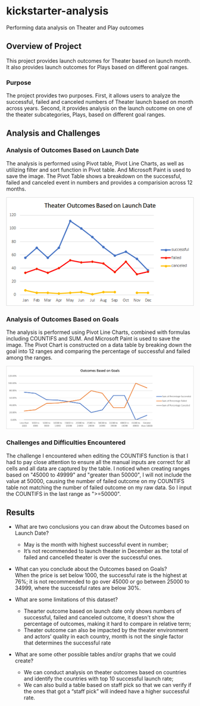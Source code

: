 # kickstarter-analysis
Performing data analysis on Theater and Play outcomes

## Overview of Project
This project provides launch outcomes for Theater based on launch month. It also provides launch outcomes for Plays based on different goal ranges.

### Purpose
The project provides two purposes. First, it allows users to analyze the successful, failed and canceled numbers of Theater launch based on month across years. Second, it provides analysis on the launch outcome on one of the theater subcategories, Plays, based on different goal ranges.

## Analysis and Challenges

### Analysis of Outcomes Based on Launch Date
The analysis is performed using Pivot table, Pivot Line Charts, as well as utilizing filter and sort function in Pivot table. And Microsoft Paint is used to save the image. The Pivot Table shows a breakdown on the successful, failed and canceled event in numbers and provides a comparision across 12 months.

![](Theater_Outcomes_vs_Launch.png)

### Analysis of Outcomes Based on Goals
The analysis is performed using Pivot Line Charts, combined with formulas including COUNTIFS and SUM. And Microsoft Paint is used to save the image. The Pivot Chart is constructed on a data table by breaking down the goal into 12 ranges and comparing the percentage of successful and failed among the ranges.

![](Outcomes_vs_Goals.png)

### Challenges and Difficulties Encountered
The challenge I encountered when editing the COUNTIFS function is that I had to pay close attention to ensure all the manual inputs are correct for all cells and all data are captured by the table. I noticed when creating ranges based on "45000 to 49999" and "greater than 50000", I will not include the value at 50000, causing the number of failed outcome on my COUNTIFS table not matching the number of failed outcome on my raw data. So I input the COUNTIFS in the last range as ">=50000".

## Results
- What are two conclusions you can draw about the Outcomes based on Launch Date?
  - May is the month with highest successful event in number; 
  - It’s not recommended to launch theater in December as the total of failed and cancelled theater is over the successful ones. 

- What can you conclude about the Outcomes based on Goals?
  <br /> When the price is set below 1000, the successful rate is the highest at 76%; it is not recommended to go over 45000 or go between 25000 to 34999, where the successful rates are below 30%. 

- What are some limitations of this dataset?
  - Thearter outcome based on launch date only shows numbers of successful, failed and canceled outcome, it doesn't show the percentage of outcomes, making it hard to compare in relative term;
  - Theater outcome can also be impacted by the theater environment and actors’ quality in each country, month is not the single factor that determines the successful rate

- What are some other possible tables and/or graphs that we could create?
  - We can conduct analysis on theater outcomes based on countries and identify the countries with top 10 successful launch rate; 
  - We can also build a table based on staff pick so that we can verify if the ones that got a “staff pick” will indeed have a higher successful rate.
